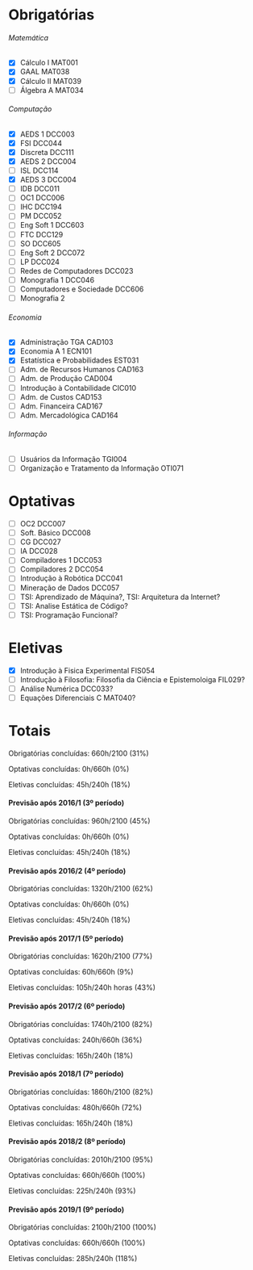 # Obrigatórias
###### Matemática
- [x] Cálculo I MAT001
- [x] GAAL MAT038
- [x] Cálculo II MAT039
- [ ] Álgebra A MAT034

###### Computação
- [x] AEDS 1 DCC003
- [x] FSI DCC044
- [x] Discreta DCC111
- [x] AEDS 2 DCC004
- [ ] ISL DCC114
- [x] AEDS 3 DCC004
- [ ] IDB DCC011
- [ ] OC1 DCC006
- [ ] IHC DCC194
- [ ] PM DCC052
- [ ] Eng Soft 1 DCC603
- [ ] FTC DCC129
- [ ] SO DCC605
- [ ] Eng Soft 2 DCC072
- [ ] LP DCC024
- [ ] Redes de Computadores DCC023
- [ ] Monografia 1 DCC046
- [ ] Computadores e Sociedade DCC606
- [ ] Monografia 2

###### Economia
- [x] Administração TGA CAD103
- [x] Economia A 1 ECN101
- [x] Estatística e Probabilidades EST031
- [ ] Adm. de Recursos Humanos CAD163
- [ ] Adm. de Produção CAD004
- [ ] Introdução à Contabilidade CIC010
- [ ] Adm. de Custos CAD153
- [ ] Adm. Financeira CAD167
- [ ] Adm. Mercadológica CAD164

###### Informação
- [ ] Usuários da Informação TGI004
- [ ] Organização e Tratamento da Informação OTI071

# Optativas
- [ ] OC2 DCC007
- [ ] Soft. Básico DCC008
- [ ] CG DCC027
- [ ] IA DCC028
- [ ] Compiladores 1 DCC053
- [ ] Compiladores 2 DCC054
- [ ] Introdução à Robótica DCC041
- [ ] Mineração de Dados DCC057
- [ ] TSI: Aprendizado de Máquina?, TSI: Arquitetura da Internet?
- [ ] TSI: Analise Estática de Código?
- [ ] TSI: Programação Funcional?

# Eletivas
- [x] Introdução à Fisica Experimental FIS054
- [ ] Introdução à Filosofia: Filosofia da Ciência e Epistemoloiga FIL029?
- [ ] Análise Numérica DCC033?
- [ ] Equações Diferenciais C MAT040?

# Totais
Obrigatórias concluídas: 660h/2100 (31%)

Optativas concluídas: 0h/660h (0%)

Eletivas concluídas: 45h/240h (18%)

#### Previsão após 2016/1 (3º período)
Obrigatórias concluídas: 960h/2100 (45%)

Optativas concluídas: 0h/660h (0%)

Eletivas concluídas: 45h/240h (18%)

#### Previsão após 2016/2 (4º período)
Obrigatórias concluídas: 1320h/2100 (62%)

Optativas concluídas: 0h/660h (0%)

Eletivas concluídas: 45h/240h (18%)

#### Previsão após 2017/1 (5º período)
Obrigatórias concluídas: 1620h/2100 (77%)

Optativas concluídas: 60h/660h (9%)

Eletivas concluídas: 105h/240h horas (43%)

#### Previsão após 2017/2 (6º período)
Obrigatórias concluídas: 1740h/2100 (82%)

Optativas concluídas: 240h/660h (36%)

Eletivas concluídas: 165h/240h (18%)

#### Previsão após 2018/1 (7º período)
Obrigatórias concluídas: 1860h/2100 (82%)

Optativas concluídas: 480h/660h (72%)

Eletivas concluídas: 165h/240h (18%)

#### Previsão após 2018/2 (8º período)
Obrigatórias concluídas: 2010h/2100 (95%)

Optativas concluídas: 660h/660h (100%)

Eletivas concluídas: 225h/240h (93%)

#### Previsão após 2019/1 (9º período)
Obrigatórias concluídas: 2100h/2100 (100%)

Optativas concluídas: 660h/660h (100%)

Eletivas concluídas: 285h/240h (118%)
